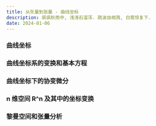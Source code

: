 ```yaml
---
title: 从矢量到张量 - 曲线坐标
description: 飒飒秋雨中, 浅浅石溜泻. 跳波自相溅, 白鹭惊复下.
date: 2024-01-06
---
```


### 曲线坐标

### 曲线坐标系的变换和基本方程

### 曲线坐标下的协变微分

### n 维空间 R^n 及其中的坐标变换

### 黎曼空间和张量分析
